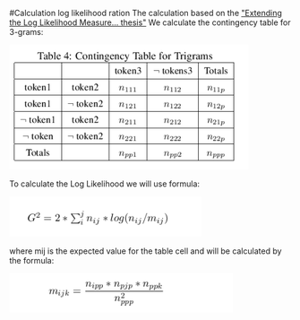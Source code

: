 #Calculation log likelihood ration
The calculation based on the ["Extending the Log Likelihood Measure... thesis"](https://www.semanticscholar.org/paper/Extending-the-Log-Likelihood-Measure-to-Improve-Thesis-McInnes/5ded1a99057884a129b68d20092684bed2377ce0)
We calculate the contingency table for 3-grams:

![img.png](img.png)

To calculate the Log Likelihood we will use formula:

![img_1.png](img_1.png)

where mij is the expected value for the table cell and will be calculated by the formula:

![img_2.png](img_2.png)